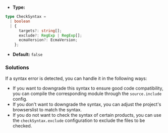 - **Type:**

```ts
type CheckSyntax =
  | boolean
  | {
      targets?: string[];
      exclude?: RegExp | RegExp[];
      ecmaVersion?: EcmaVersion;
    };
```

- **Default:** `false`

### Solutions

If a syntax error is detected, you can handle it in the following ways:

- If you want to downgrade this syntax to ensure good code compatibility, you can compile the corresponding module through the `source.include` config.
- If you don't want to downgrade the syntax, you can adjust the project's browserslist to match the syntax.
- If you do not want to check the syntax of certain products, you can use the `checkSyntax.exclude` configuration to exclude the files to be checked.
